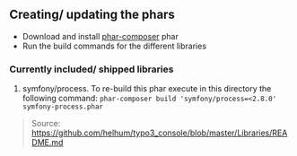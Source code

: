 ## Creating/ updating the phars

* Download and install [phar-composer](https://github.com/clue/phar-composer/releases) phar
* Run the build commands for the different libraries

### Currently included/ shipped libraries

1. symfony/process. To re-build this phar execute in this directory the following command: `phar-composer build 'symfony/process=<2.8.0' symfony-process.phar`

> Source:
> https://github.com/helhum/typo3_console/blob/master/Libraries/README.md
